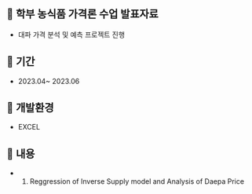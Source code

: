 ## :pushpin: 학부 농식품 가격론 수업 발표자료 
- 대파 가격 분석 및 예측 프로젝트 진행 

## :pushpin: 기간
- 2023.04~ 2023.06

## :pushpin: 개발환경
- EXCEL

## :pushpin: 내용
- 1. Reggression of Inverse Supply model and Analysis of Daepa Price 

